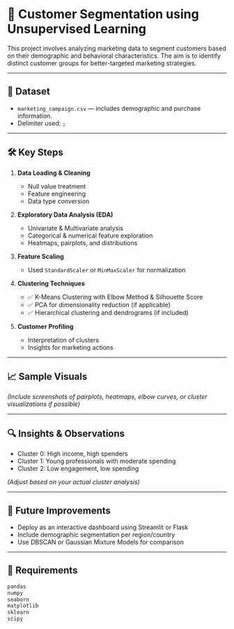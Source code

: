# 🧠 Customer Segmentation using Unsupervised Learning

This project involves analyzing marketing data to segment customers based on their demographic and behavioral characteristics. The aim is to identify distinct customer groups for better-targeted marketing strategies.

---

## 📂 Dataset
- `marketing_campaign.csv` — includes demographic and purchase information.
- Delimiter used: `;`

---

## 🛠️ Key Steps

1. **Data Loading & Cleaning**
   - Null value treatment
   - Feature engineering
   - Data type conversion

2. **Exploratory Data Analysis (EDA)**
   - Univariate & Multivariate analysis
   - Categorical & numerical feature exploration
   - Heatmaps, pairplots, and distributions

3. **Feature Scaling**
   - Used `StandardScaler` or `MinMaxScaler` for normalization

4. **Clustering Techniques**
   - ✅ K-Means Clustering with Elbow Method & Silhouette Score
   - ✅ PCA for dimensionality reduction (if applicable)
   - ✅ Hierarchical clustering and dendrograms (if included)

5. **Customer Profiling**
   - Interpretation of clusters
   - Insights for marketing actions

---

## 📈 Sample Visuals
*(Include screenshots of pairplots, heatmaps, elbow curves, or cluster visualizations if possible)*

---

## 🔍 Insights & Observations
- Cluster 0: High income, high spenders
- Cluster 1: Young professionals with moderate spending
- Cluster 2: Low engagement, low spending

*(Adjust based on your actual cluster analysis)*

---

## 🚀 Future Improvements
- Deploy as an interactive dashboard using Streamlit or Flask
- Include demographic segmentation per region/country
- Use DBSCAN or Gaussian Mixture Models for comparison

---

## 📎 Requirements
```bash
pandas
numpy
seaborn
matplotlib
sklearn
scipy
